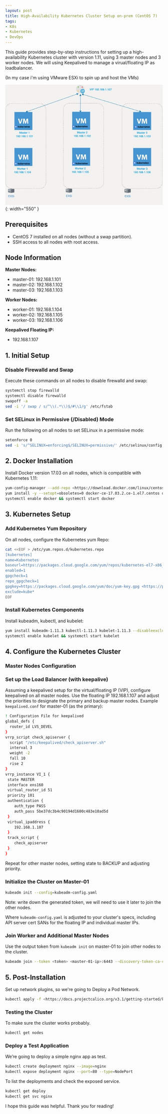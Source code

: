 ```yaml
---
layout: post
title: High-Availability Kubernetes Cluster Setup on-prem (CentOS 7)
tags:
- K8s
- Kubernetes
- DevOps
---
```


This guide provides step-by-step instructions for setting up a high-availability Kubernetes cluster with version 1.11, using 3 master nodes and 3 worker nodes. We will using Keepalived to manage a virual/floating IP as loadbalancer.

(In my case i'm using VMware ESXi to spin up and host the VMs)

![image info](assets/images/ha-k8s.jpg){: width="550" }

## Prerequisites

- CentOS 7 installed on all nodes (without a swap partition).
- SSH access to all nodes with root access.

## Node Information

**Master Nodes:**
- master-01: 192.168.1.101
- master-02: 192.168.1.102
- master-03: 192.168.1.103

**Worker Nodes:**
- worker-01: 192.168.1.104
- worker-02: 192.168.1.105
- worker-03: 192.168.1.106

**Keepalived Floating IP:**
- 192.168.1.107

## 1. Initial Setup

### Disable Firewalld and Swap

Execute these commands on all nodes to disable firewalld and swap:

```bash
systemctl stop firewalld
systemctl disable firewalld
swapoff -a
sed -i '/ swap / s/^\\(.*\\)$/#\\1/g' /etc/fstab

```

### Set SELinux in Permissive (/Disabled) Mode

Run the following on all nodes to set SELinux in a permissive mode:

```bash
setenforce 0
sed -i 's/^SELINUX=enforcing$/SELINUX=permissive/' /etc/selinux/config

```

## 2. Docker Installation

Install Docker version 17.03 on all nodes, which is compatible with Kubernetes 1.11:

```bash
yum-config-manager --add-repo <https://download.docker.com/linux/centos/docker-ce.repo>
yum install -y --setopt=obsoletes=0 docker-ce-17.03.2.ce-1.el7.centos docker-ce-selinux-17.03.2.ce-1.el7.centos
systemctl enable docker && systemctl start docker
```

## 3. Kubernetes Setup

### Add Kubernetes Yum Repository

On all nodes, configure the Kubernetes yum Repo:

```bash
cat <<EOF > /etc/yum.repos.d/kubernetes.repo
[kubernetes]
name=Kubernetes
baseurl=https://packages.cloud.google.com/yum/repos/kubernetes-el7-x86_64
enabled=1
gpgcheck=1
repo_gpgcheck=1
gpgkey=https://packages.cloud.google.com/yum/doc/yum-key.gpg <https://packages.cloud.google.com/yum/doc/rpm-package-key.gpg>
exclude=kube*
EOF
```

### Install Kubernetes Components

Install kubeadm, kubectl, and kubelet:

```bash
yum install kubeadm-1.11.3 kubectl-1.11.3 kubelet-1.11.3 --disableexcludes=kubernetes
systemctl enable kubelet && systemctl start kubelet
```

## 4. Configure the Kubernetes Cluster

### Master Nodes Configuration

### Set up the Load Balancer (with keepalive)

Assuming a keepalived setup for the virtual/floating IP (VIP), configure keepalived on all master nodes. Use the floating IP 192.168.1.107 and adjust the priorities to designate the primary and backup master nodes.
Example `keepalived.conf` for master-01 (as the primary):

```bash
! Configuration File for keepalived
global_defs {
  router_id LVS_DEVEL
}
vrrp_script check_apiserver {
  script "/etc/keepalived/check_apiserver.sh"
  interval 3
  weight -2
  fall 10
  rise 2
}
vrrp_instance VI_1 {
 state MASTER
 interface ens160
 virtual_router_id 51
 priority 101
 authentication {
    auth_type PASS
    auth_pass 5be37dc3b4c90194d1600c483e10ad5d
 }
 virtual_ipaddress {
    192.168.1.107
 }
 track_script {
    check_apiserver
 }
}
```

Repeat for other master nodes, setting state to BACKUP and adjusting priority.

### Initialize the Cluster on Master-01

```bash
kubeadm init --config=kubeadm-config.yaml
```
Note: write down the generated token, we will need to use it later to join the other nodes.

Where `kubeadm-config.yaml` is adjusted to your cluster's specs, including API server cert SANs for the floating IP and individual master IPs.

### Join Worker and Additional Master Nodes

Use the output token from `kubeadm init` on master-01 to join other nodes to the cluster.

```bash
kubeadm join --token <token> <master-01-ip>:6443 --discovery-token-ca-cert-hash sha256:<hash>
```

## 5. Post-Installation

Set up network plugins, so we're going to Deploy a Pod Network.

```bash
kubectl apply -f <https://docs.projectcalico.org/v3.1/getting-started/kubernetes/installation/hosted/kubeadm-1.7/calico.yaml>
```

### Testing the Cluster

To make sure the cluster works  probably.

```bash
kubectl get nodes
```

### Deploy a Test Application

We’re going to deploy a simple nginx app as test.

```bash
kubectl create deployment nginx --image=nginx
kubectl expose deployment nginx --port=80 --type=NodePort
```

To list the deployments and check the exposed service.

```bash
kubectl get deploy
kubectl get svc nginx
```

I hope this guide was helpful.
Thank you for reading!